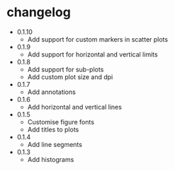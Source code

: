 # changelog

* 0.1.10
  * Add support for custom markers in scatter plots
* 0.1.9
  * Add support for horizontal and vertical limits
* 0.1.8
  * Add support for sub-plots
  * Add custom plot size and dpi
* 0.1.7
  * Add annotations
* 0.1.6
  * Add horizontal and vertical lines
* 0.1.5
  * Customise figure fonts
  * Add titles to plots
* 0.1.4
  * Add line segments
* 0.1.3
  * Add histograms